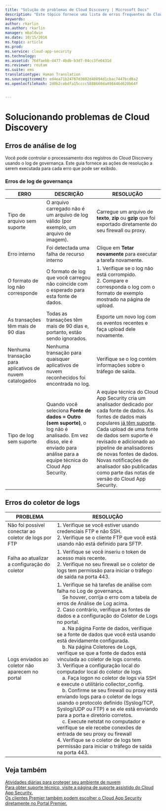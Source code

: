 ```yaml
---
title: "Solução de problemas de Cloud Discovery | Microsoft Docs"
description: "Este tópico fornece uma lista de erros frequentes do Cloud Discovery e recomendações de resolução para cada um."
keywords: 
author: rkarlin
ms.author: rkarlin
manager: mbaldwin
ms.date: 10/15/2016
ms.topic: article
ms.prod: 
ms.service: cloud-app-security
ms.technology: 
ms.assetid: 76dfaebb-d477-4bdb-b3d7-04cc3fe6431d
ms.reviewer: reutam
ms.suite: ems
translationtype: Human Translation
ms.sourcegitcommit: ed4ea71b24767d3602d40894d1cbac7447bcd8a2
ms.openlocfilehash: 2d0b2cebdfa15cccc5888660da498446d620b64f


---
```


# <a name="troubleshooting-cloud-discovery"></a>Solucionando problemas de Cloud Discovery
## <a name="log-parsing-errors"></a>Erros de análise de log

Você pode controlar o processamento dos registros do Cloud Discovery usando o log de governança. Este guia fornece as ações de resolução a serem executada para cada erro que pode ser exibido.

### <a name="governance-log-errors"></a>Erros de log de governança
|ERRO|DESCRIÇÃO|RESOLUÇÃO|
|----|----|----|
|Tipo de arquivo sem suporte|O arquivo carregado não é um arquivo de log válido (por exemplo, um arquivo de imagem).|Carregue um arquivo de **texto**, **zip** ou **gzip** que foi exportado diretamente do seu firewall ou proxy.|
|Erro interno|Foi detectada uma falha de recurso interno|Clique em **Tetar novamente** para executar a tarefa novamente.|
|O formato de log não corresponde|O formato de log que você carregou não coincide com o esperado para esta fonte de dados.|1. Verifique se o log não está corrompido. <br /> 2. Compare e corresponda o log com o formato de exemplo mostrado na página de upload.|
|As transações têm mais de 90 dias|Todas as transações têm mais de 90 dias e, portanto, estão sendo ignorados.|Exporte um novo log com os eventos recentes e faça upload dele novamente.|
|Nenhuma transação para aplicativos de nuvem catalogados|Nenhuma transação para quaisquer aplicativos de nuvem reconhecidos foi encontrada no log.|Verifique se o log contém informações sobre o tráfego de saída.|
|Tipo de log sem suporte|Quando você seleciona **Fonte de dados = Outro (sem suporte)**, o log não é analisado. Em vez disso, ele é enviado para análise para a equipe técnica do Cloud App Security.|A equipe técnica do Cloud App Security cria um analisador dedicado por cada fonte de dados. As fontes de dados mais populares [já têm suporte](set-up-cloud-discovery.md). Cada upload de uma fonte de dados sem suporte é revisado e adicionado ao pipeline de analisadores de novas fontes de dados. Novas notificações de analisador são publicadas como parte das notas de versão do Cloud App Security.|
## <a name="log-collector-errors"></a>Erros do coletor de logs

|PROBLEMA|RESOLUÇÃO|
|----|----|
|Não foi possível conectar ao coletor de logs por FTP|1. Verifique se você estiver usando credenciais FTP e não SSH. <br />2. Verifique se o cliente FTP que você está usando não está definido para SFTP.|
|Falha ao atualizar a configuração do coletor|1. Verifique se você inseriu o token de acesso mais recente. <br />2. Verifique no seu firewall se o coletor de logs tem permissão para iniciar o tráfego de saída na porta 443.|
|Logs enviados ao coletor não aparecem no portal|1.  Verifique se há tarefas de análise com falha no Log de governança.  <br />  &nbsp;&nbsp;&nbsp;&nbsp;Se houver, corrija o erro com a tabela de erros de Análise de Log acima.<br /> 2. Caso contrário, verifique as fontes de dados e a configuração do Coletor de Logs no portal. <br /> &nbsp;&nbsp;&nbsp;&nbsp;a. Na página Fonte de dados, verifique se a fonte de dados que você está usando está devidamente configurada. <br />&nbsp;&nbsp;&nbsp;&nbsp;b. Na página Coletores de Logs, verifique se que a fonte de dados está vinculada ao coletor de logs correto. <br /> 3. Verifique a configuração local do computador local do coletor de logs.  <br />&nbsp;&nbsp;&nbsp;&nbsp;a. Faça logon no coletor de logs via SSH e execute o utilitário collector_config.<br/>&nbsp;&nbsp;&nbsp;&nbsp;b. Confirme se seu firewall ou proxy está enviando logs para o coletor de logs usando o protocolo definido (Syslog/TCP, Syslog/UDP ou FTP) e se ele está enviando para a porta e diretório corretos.<br /> &nbsp;&nbsp;&nbsp;&nbsp;c. Execute netstat no computador e verifique se ele recebe conexões de entrada de seu proxy ou firewall <br /> 4.   Verifique se o coletor de logs tem permissão para iniciar o tráfego de saída na porta 443.|

## <a name="see-also"></a>Veja também  
[Atividades diárias para proteger seu ambiente de nuvem](daily-activities-to-protect-your-cloud-environment.md)   
[Para obter suporte técnico, visite a página de suporte assistido do Cloud App Security.](http://support.microsoft.com/oas/default.aspx?prid=16031)   
[Os clientes Premier também podem escolher o Cloud App Security diretamente no Portal Premier.](https://premier.microsoft.com/)  
  
  


<!--HONumber=Nov16_HO5-->


